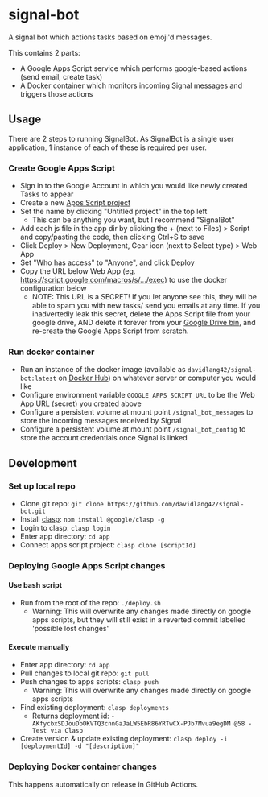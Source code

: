 # signal-bot
A signal bot which actions tasks based on emoji'd messages.

This contains 2 parts:
- A Google Apps Script service which performs google-based actions (send email, create task)
- A Docker container which monitors incoming Signal messages and triggers those actions

## Usage

There are 2 steps to running SignalBot. As SignalBot is a single user application, 1 instance of each of these is required per user.

### Create Google Apps Script

- Sign in to the Google Account in which you would like newly created Tasks to appear
- Create a new [Apps Script project](https://script.google.com/home/projects/create)
- Set the name by clicking "Untitled project" in the top left
  - This can be anything you want, but I recommend "SignalBot"
- Add each js file in the app dir by clicking the + (next to Files) > Script and copy/pasting the code, then clicking Ctrl+S to save
- Click Deploy > New Deployment, Gear icon (next to Select type) > Web App
- Set "Who has access" to "Anyone", and click Deploy
- Copy the URL below Web App (eg. https://script.google.com/macros/s/.../exec) to use the docker configuration below
  - NOTE: This URL is a SECRET! If you let anyone see this, they will be able to spam you with new tasks/ send you emails at any time. If you inadvertedly leak this secret, delete the Apps Script file from your google drive, AND delete it forever from your [Google Drive bin](https://drive.google.com/drive/trash), and re-create the Google Apps Script from scratch.

### Run docker container

- Run an instance of the docker image (available as `davidlang42/signal-bot:latest` on [Docker Hub](https://hub.docker.com/r/davidlang42/signal-bot)) on whatever server or computer you would like
- Configure environment variable `GOOGLE_APPS_SCRIPT_URL` to be the Web App URL (secret) you created above
- Configure a persistent volume at mount point `/signal_bot_messages` to store the incoming messages received by Signal
- Configure a persistent volume at mount point `/signal_bot_config` to store the account credentials once Signal is linked

## Development

### Set up local repo
* Clone git repo: `git clone https://github.com/davidlang42/signal-bot.git`
* Install [clasp](https://developers.google.com/apps-script/guides/clasp): `npm install @google/clasp -g`
* Login to clasp: `clasp login`
* Enter app directory: `cd app`
* Connect apps script project: `clasp clone [scriptId]`

### Deploying Google Apps Script changes
#### Use bash script
* Run from the root of the repo: `./deploy.sh`
  * Warning: This will overwrite any changes made directly on google apps scripts, but they will still exist in a reverted commit labelled 'possible lost changes'
#### Execute manually
* Enter app directory: `cd app`
* Pull changes to local git repo: `git pull`
* Push changes to apps scripts: `clasp push`
  * Warning: This will overwrite any changes made directly on google apps scripts
* Find existing deployment: `clasp deployments`
  * Returns deployment id: `- AKfycbxSDJouDbOKVTQ3cnnGaJaLW5EbR86YRTwCX-PJb7Mvua9egDM @58 - Test via Clasp`
* Create version & update existing deployment: `clasp deploy -i [deploymentId] -d "[description]"`

### Deploying Docker container changes
This happens automatically on release in GitHub Actions.
